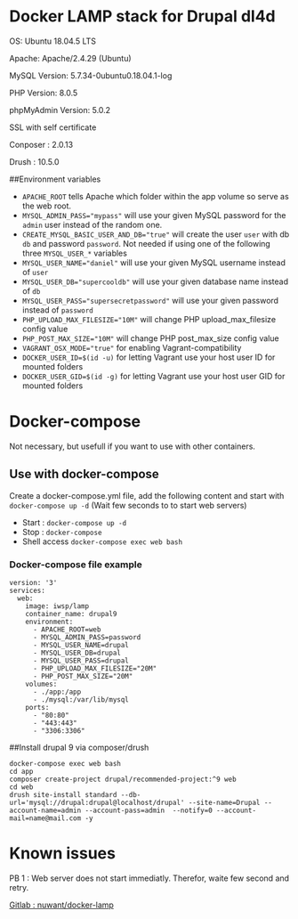 # Docker LAMP stack for Drupal dl4d
OS: Ubuntu 18.04.5 LTS

Apache: Apache/2.4.29 (Ubuntu)

MySQL Version: 5.7.34-0ubuntu0.18.04.1-log

PHP Version: 8.0.5

phpMyAdmin Version: 5.0.2

SSL with self certificate

Conposer : 2.0.13

Drush : 10.5.0

##Environment variables

- `APACHE_ROOT` tells Apache which folder within the app volume so serve as the web root.
- `MYSQL_ADMIN_PASS="mypass"` will use your given MySQL password for the `admin` user instead of the random one.
- `CREATE_MYSQL_BASIC_USER_AND_DB="true"` will create the user `user` with db `db` and password `password`. Not needed if using one of the following three `MYSQL_USER_*` variables
- `MYSQL_USER_NAME="daniel"` will use your given MySQL username instead of `user`
- `MYSQL_USER_DB="supercooldb"` will use your given database name instead of `db`
- `MYSQL_USER_PASS="supersecretpassword"` will use your given password  instead of `password`
- `PHP_UPLOAD_MAX_FILESIZE="10M"` will change PHP upload_max_filesize config value
- `PHP_POST_MAX_SIZE="10M"` will change PHP post_max_size config value
- `VAGRANT_OSX_MODE="true"` for enabling Vagrant-compatibility
- `DOCKER_USER_ID=$(id -u)` for letting Vagrant use your host user ID for mounted folders
- `DOCKER_USER_GID=$(id -g)` for letting Vagrant use your host user GID for mounted folders





# Docker-compose
Not necessary, but usefull if you want to use with other containers.

## Use with docker-compose

Create a docker-compose.yml file, add the following content and start with
````docker-compose up -d```` (Wait few seconds to to start web servers)

- Start : ````docker-compose up -d````
- Stop : ````docker-compose ````
- Shell access ````docker-compose exec web bash````
### Docker-compose file example

````
version: '3'
services:
  web:
    image: iwsp/lamp
    container_name: drupal9
    environment:
      - APACHE_ROOT=web
      - MYSQL_ADMIN_PASS=password
      - MYSQL_USER_NAME=drupal
      - MYSQL_USER_DB=drupal
      - MYSQL_USER_PASS=drupal
      - PHP_UPLOAD_MAX_FILESIZE="20M"
      - PHP_POST_MAX_SIZE="20M"
    volumes:
      - ./app:/app
      - ./mysql:/var/lib/mysql
    ports:
      - "80:80"
      - "443:443"
      - "3306:3306"
````
##Install drupal 9 via composer/drush
````
docker-compose exec web bash
cd app
composer create-project drupal/recommended-project:^9 web
cd web
drush site-install standard --db-url='mysql://drupal:drupal@localhost/drupal' --site-name=Drupal --account-name=admin --account-pass=admin  --notify=0 --account-mail=name@mail.com -y
````

# Known issues
PB 1 : Web server does not start immediatly. Therefor, waite few second and retry.


[Gitlab : nuwant/docker-lamp](https://github.com/nuwant/docker-lamp)
